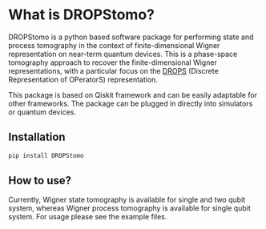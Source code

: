# What is DROPStomo?
DROPStomo is a python based software package for performing state and process tomography in the context of finite-dimensional Wigner representation on near-term quantum devices. This is a phase-space tomography approach to recover the finite-dimensional Wigner representations, with a particular focus on the [DROPS](https://spindrops.org/) (Discrete Representation of OPeratorS) representation. 

This package is based on Qiskit framework and can be easily adaptable for other frameworks. The package can be plugged in directly into simulators or quantum devices. 

## Installation
```bash
pip install DROPStomo
```
## How to use?
Currently, Wigner state tomography is available for single and two qubit system, whereas Wigner process tomography is available for single qubit system. For usage please see the example files.

